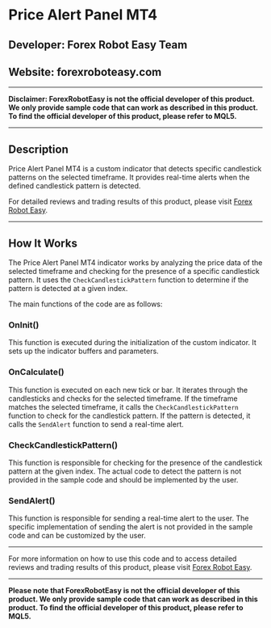 # Price Alert Panel MT4

## Developer: Forex Robot Easy Team
## Website: forexroboteasy.com

---

**Disclaimer: ForexRobotEasy is not the official developer of this product. We only provide sample code that can work as described in this product. To find the official developer of this product, please refer to MQL5.**

---

## Description

Price Alert Panel MT4 is a custom indicator that detects specific candlestick patterns on the selected timeframe. It provides real-time alerts when the defined candlestick pattern is detected.

For detailed reviews and trading results of this product, please visit [Forex Robot Easy](https://forexroboteasy.com/forex-robot-review/review-price-alert-panel-mt4-the-candle-stick-patterns-finder/).

---

## How It Works

The Price Alert Panel MT4 indicator works by analyzing the price data of the selected timeframe and checking for the presence of a specific candlestick pattern. It uses the `CheckCandlestickPattern` function to determine if the pattern is detected at a given index.

The main functions of the code are as follows:

### OnInit()

This function is executed during the initialization of the custom indicator. It sets up the indicator buffers and parameters.

### OnCalculate()

This function is executed on each new tick or bar. It iterates through the candlesticks and checks for the selected timeframe. If the timeframe matches the selected timeframe, it calls the `CheckCandlestickPattern` function to check for the candlestick pattern. If the pattern is detected, it calls the `SendAlert` function to send a real-time alert.

### CheckCandlestickPattern()

This function is responsible for checking for the presence of the candlestick pattern at the given index. The actual code to detect the pattern is not provided in the sample code and should be implemented by the user.

### SendAlert()

This function is responsible for sending a real-time alert to the user. The specific implementation of sending the alert is not provided in the sample code and can be customized by the user.

---

For more information on how to use this code and to access detailed reviews and trading results of this product, please visit [Forex Robot Easy](https://forexroboteasy.com/forex-robot-review/review-price-alert-panel-mt4-the-candle-stick-patterns-finder/).

---

**Please note that ForexRobotEasy is not the official developer of this product. We only provide sample code that can work as described in this product. To find the official developer of this product, please refer to MQL5.**
